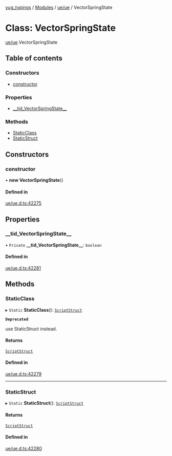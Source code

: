 [yug_typings](../README.md) / [Modules](../modules.md) / [ue/ue](../modules/ue_ue.md) / VectorSpringState

# Class: VectorSpringState

[ue/ue](../modules/ue_ue.md).VectorSpringState

## Table of contents

### Constructors

- [constructor](ue_ue.VectorSpringState.md#constructor)

### Properties

- [\_\_tid\_VectorSpringState\_\_](ue_ue.VectorSpringState.md#__tid_vectorspringstate__)

### Methods

- [StaticClass](ue_ue.VectorSpringState.md#staticclass)
- [StaticStruct](ue_ue.VectorSpringState.md#staticstruct)

## Constructors

### constructor

• **new VectorSpringState**()

#### Defined in

[ue/ue.d.ts:42275](https://github.com/YugMetaverse/yug_typings/blob/b7d9b19/ue/ue.d.ts#L42275)

## Properties

### \_\_tid\_VectorSpringState\_\_

• `Private` **\_\_tid\_VectorSpringState\_\_**: `boolean`

#### Defined in

[ue/ue.d.ts:42281](https://github.com/YugMetaverse/yug_typings/blob/b7d9b19/ue/ue.d.ts#L42281)

## Methods

### StaticClass

▸ `Static` **StaticClass**(): [`ScriptStruct`](ue_ue.ScriptStruct.md)

**`Deprecated`**

use StaticStruct instead.

#### Returns

[`ScriptStruct`](ue_ue.ScriptStruct.md)

#### Defined in

[ue/ue.d.ts:42279](https://github.com/YugMetaverse/yug_typings/blob/b7d9b19/ue/ue.d.ts#L42279)

___

### StaticStruct

▸ `Static` **StaticStruct**(): [`ScriptStruct`](ue_ue.ScriptStruct.md)

#### Returns

[`ScriptStruct`](ue_ue.ScriptStruct.md)

#### Defined in

[ue/ue.d.ts:42280](https://github.com/YugMetaverse/yug_typings/blob/b7d9b19/ue/ue.d.ts#L42280)
